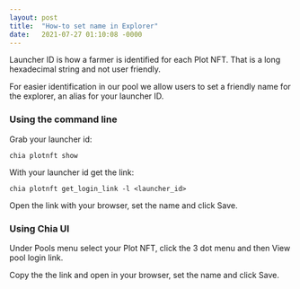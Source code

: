 ```yaml
---
layout: post
title:  "How-to set name in Explorer"
date:   2021-07-27 01:10:08 -0000
---
```


Launcher ID is how a farmer is identified for each Plot NFT.
That is a long hexadecimal string and not user friendly.

For easier identification in our pool we allow users to set a friendly name for the explorer, an alias for your launcher ID.

### Using the command line

Grab your launcher id:

    chia plotnft show

With your launcher id get the link:

    chia plotnft get_login_link -l <launcher_id>

Open the link with your browser, set the name and click Save.

### Using Chia UI

Under Pools menu select your Plot NFT, click the 3 dot menu and then View pool login link.

Copy the the link and open in your browser, set the name and click Save.
